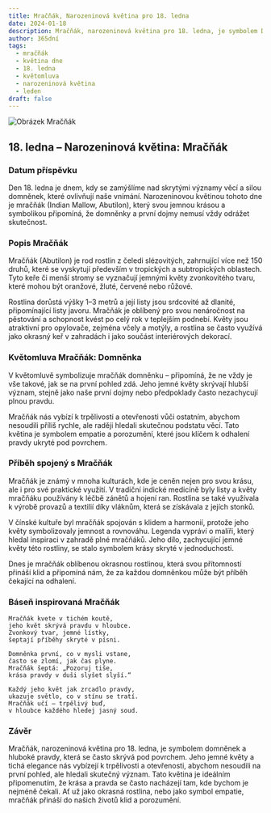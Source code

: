```yaml
---
title: Mračňák, Narozeninová květina pro 18. ledna
date: 2024-01-18
description: Mračňák, narozeninová květina pro 18. ledna, je symbolem Domněnka. Objevte její jedinečný význam, fascinující příběhy a poezii, která oslavuje její krásu.
author: 365dní
tags:
  - mračňák
  - květina dne
  - 18. ledna
  - květomluva
  - narozeninová květina
  - leden
draft: false
---
```


![Obrázek Mračňák](https://cdn.pixabay.com/photo/2019/08/13/17/30/abutilon-4403857_1280.jpg#center)

## 18. ledna – Narozeninová květina: Mračňák

### Datum příspěvku

Den 18. ledna je dnem, kdy se zamýšlíme nad skrytými významy věcí a silou domněnek, které ovlivňují naše vnímání. Narozeninovou květinou tohoto dne je mračňák (Indian Mallow, Abutilon), který svou jemnou krásou a symbolikou připomíná, že domněnky a první dojmy nemusí vždy odrážet skutečnost.

### Popis Mračňák

Mračňák (Abutilon) je rod rostlin z čeledi slézovitých, zahrnující více než 150 druhů, které se vyskytují především v tropických a subtropických oblastech. Tyto keře či menší stromy se vyznačují jemnými květy zvonkovitého tvaru, které mohou být oranžové, žluté, červené nebo růžové.

Rostlina dorůstá výšky 1–3 metrů a její listy jsou srdcovité až dlanité, připomínající listy javoru. Mračňák je oblíbený pro svou nenáročnost na pěstování a schopnost kvést po celý rok v teplejším podnebí. Květy jsou atraktivní pro opylovače, zejména včely a motýly, a rostlina se často využívá jako okrasný keř v zahradách i jako součást interiérových dekorací.

### Květomluva Mračňák: Domněnka

V květomluvě symbolizuje mračňák domněnku – připomíná, že ne vždy je vše takové, jak se na první pohled zdá. Jeho jemné květy skrývají hlubší význam, stejně jako naše první dojmy nebo předpoklady často nezachycují plnou pravdu.

Mračňák nás vybízí k trpělivosti a otevřenosti vůči ostatním, abychom nesoudili příliš rychle, ale raději hledali skutečnou podstatu věcí. Tato květina je symbolem empatie a porozumění, které jsou klíčem k odhalení pravdy ukryté pod povrchem.

### Příběh spojený s Mračňák

Mračňák je známý v mnoha kulturách, kde je ceněn nejen pro svou krásu, ale i pro své praktické využití. V tradiční indické medicíně byly listy a květy mračňáku používány k léčbě zánětů a hojení ran. Rostlina se také využívala k výrobě provazů a textilií díky vláknům, která se získávala z jejích stonků.

V čínské kultuře byl mračňák spojován s klidem a harmonií, protože jeho květy symbolizovaly jemnost a rovnováhu. Legenda vypráví o malíři, který hledal inspiraci v zahradě plné mračňáků. Jeho dílo, zachycující jemné květy této rostliny, se stalo symbolem krásy skryté v jednoduchosti.

Dnes je mračňák oblíbenou okrasnou rostlinou, která svou přítomností přináší klid a připomíná nám, že za každou domněnkou může být příběh čekající na odhalení.

### Báseň inspirovaná Mračňák

```
Mračňák kvete v tichém koutě,  
jeho květ skrývá pravdu v hloubce.  
Zvonkový tvar, jemné lístky,  
šeptají příběhy skryté v písni.  

Domněnka první, co v mysli vstane,  
často se zlomí, jak čas plyne.  
Mračňák šeptá: „Pozoruj tiše,  
krása pravdy v duši slyšet slyší.“  

Každý jeho květ jak zrcadlo pravdy,  
ukazuje světlo, co v stínu se tratí.  
Mračňák učí – trpělivý buď,  
v hloubce každého hledej jasný soud.  
```

### Závěr

Mračňák, narozeninová květina pro 18. ledna, je symbolem domněnek a hluboké pravdy, která se často skrývá pod povrchem. Jeho jemné květy a tichá elegance nás vybízejí k trpělivosti a otevřenosti, abychom nesoudili na první pohled, ale hledali skutečný význam. Tato květina je ideálním připomenutím, že krása a pravda se často nacházejí tam, kde bychom je nejméně čekali. Ať už jako okrasná rostlina, nebo jako symbol empatie, mračňák přináší do našich životů klid a porozumění.